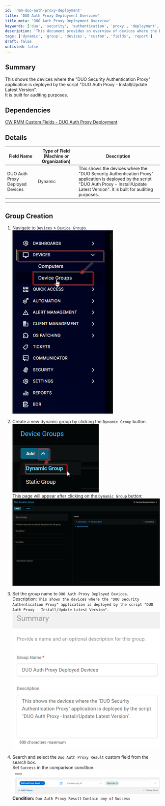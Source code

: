 ```yaml
---
id: 'rmm-duo-auth-proxy-deployment'
title: 'DUO Auth Proxy Deployment Overview'
title_meta: 'DUO Auth Proxy Deployment Overview'
keywords: ['duo', 'security', 'authentication', 'proxy', 'deployment', 'audit']
description: 'This document provides an overview of devices where the DUO Security Authentication Proxy application is deployed using the DUO Auth Proxy - Install/Update Latest Version script. It serves as an auditing tool to track deployment status.'
tags: ['dynamic', 'group', 'devices', 'custom', 'fields', 'report']
draft: false
unlisted: false
---
```

## Summary

This shows the devices where the "DUO Security Authentication Proxy" application is deployed by the script "DUO Auth Proxy - Install/Update Latest Version".  
It is built for auditing purposes.

## Dependencies

[CW RMM Custom Fields - DUO Auth Proxy Deployment](https://proval.itglue.com/DOC-5078775-17914128)

## Details

| Field Name                           | Type of Field (Machine or Organization) | Description                                                                                                                                                                |
|--------------------------------------|-----------------------------------------|----------------------------------------------------------------------------------------------------------------------------------------------------------------------------|
| DUO Auth Proxy Deployed Devices      | Dynamic                                 | This shows the devices where the "DUO Security Authentication Proxy" application is deployed by the script "DUO Auth Proxy - Install/Update Latest Version". It is built for auditing purposes. |

---

## Group Creation

1. Navigate to `Devices` > `Device Groups`.  
   ![Image](../../../static/img/DUO-Auth-Proxy-Deployed-Devices/image_1.png)

2. Create a new dynamic group by clicking the `Dynamic Group` button.  
   ![Image](../../../static/img/DUO-Auth-Proxy-Deployed-Devices/image_2.png)  
   This page will appear after clicking on the `Dynamic Group` button:  
   ![Image](../../../static/img/DUO-Auth-Proxy-Deployed-Devices/image_3.png)

3. Set the group name to `DUO Auth Proxy Deployed Devices`.  
   Description: `This shows the devices where the "DUO Security Authentication Proxy" application is deployed by the script "DUO Auth Proxy - Install/Update Latest Version".`  
   ![Image](../../../static/img/DUO-Auth-Proxy-Deployed-Devices/image_4.png)

4. Search and select the `Duo Auth Proxy Result` custom field from the search box.  
   Set `Success` in the comparison condition.  
   ![Image](../../../static/img/DUO-Auth-Proxy-Deployed-Devices/image_5.png)  
   **Condition:** `Duo Auth Proxy Result` `Contain any of` `Success`



